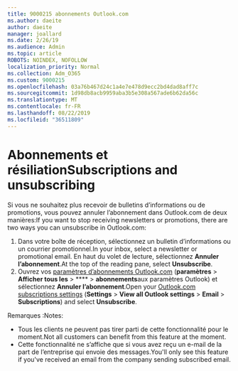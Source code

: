 ```yaml
---
title: 9000215 abonnements Outlook.com
ms.author: daeite
author: daeite
manager: joallard
ms.date: 2/26/19
ms.audience: Admin
ms.topic: article
ROBOTS: NOINDEX, NOFOLLOW
localization_priority: Normal
ms.collection: Adm_O365
ms.custom: 9000215
ms.openlocfilehash: 03a76b467d24c1a4e7e478d9ecc2bd4dad8aff7c
ms.sourcegitcommit: 1d98db8acb9959aba3b5e308a567ade6b62da56c
ms.translationtype: MT
ms.contentlocale: fr-FR
ms.lasthandoff: 08/22/2019
ms.locfileid: "36511809"
---
```

# <a name="subscriptions-and-unsubscribing"></a><span data-ttu-id="d17f1-102">Abonnements et résiliation</span><span class="sxs-lookup"><span data-stu-id="d17f1-102">Subscriptions and unsubscribing</span></span>

<span data-ttu-id="d17f1-103">Si vous ne souhaitez plus recevoir de bulletins d’informations ou de promotions, vous pouvez annuler l’abonnement dans Outlook.com de deux manières:</span><span class="sxs-lookup"><span data-stu-id="d17f1-103">If you want to stop receiving newsletters or promotions, there are two ways you can unsubscribe in Outlook.com:</span></span>

1. <span data-ttu-id="d17f1-104">Dans votre boîte de réception, sélectionnez un bulletin d’informations ou un courrier promotionnel.</span><span class="sxs-lookup"><span data-stu-id="d17f1-104">In your inbox, select a newsletter or promotional email.</span></span> <span data-ttu-id="d17f1-105">En haut du volet de lecture, sélectionnez **Annuler l’abonnement**.</span><span class="sxs-lookup"><span data-stu-id="d17f1-105">At the top of the reading pane, select **Unsubscribe**.</span></span>
2. <span data-ttu-id="d17f1-106">Ouvrez vos [paramètres d’abonnements Outlook.com](https://outlook.live.com/mail/options/mail/brandsSubscriptions) (**paramètres** > **Afficher tous les** > \*\*\*\* > **abonnements**aux paramètres Outlook) et sélectionnez **Annuler l’abonnement**.</span><span class="sxs-lookup"><span data-stu-id="d17f1-106">Open your [Outlook.com subscriptions settings](https://outlook.live.com/mail/options/mail/brandsSubscriptions) (**Settings** > **View all Outlook settings** > **Email** > **Subscriptions**) and select **Unsubscribe**.</span></span>

<span data-ttu-id="d17f1-107">Remarques :</span><span class="sxs-lookup"><span data-stu-id="d17f1-107">Notes:</span></span>

- <span data-ttu-id="d17f1-108">Tous les clients ne peuvent pas tirer parti de cette fonctionnalité pour le moment.</span><span class="sxs-lookup"><span data-stu-id="d17f1-108">Not all customers can benefit from this feature at the moment.</span></span>
- <span data-ttu-id="d17f1-109">Cette fonctionnalité ne s’affiche que si vous avez reçu un e-mail de la part de l’entreprise qui envoie des messages.</span><span class="sxs-lookup"><span data-stu-id="d17f1-109">You'll only see this feature if you've received an email from the company sending subscribed email.</span></span>